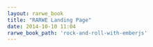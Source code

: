 ```yaml
---
layout: rarwe_book
title: "RARWE Landing Page"
date: 2014-10-10 11:04
rarwe_book_path: 'rock-and-roll-with-emberjs'
---
```


